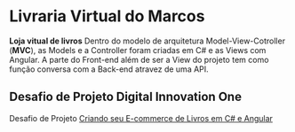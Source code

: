 # Livraria Virtual do Marcos

**Loja vitual de livros** 
Dentro do modelo de arquitetura Model-View-Cotroller (**MVC**), as Models e a Controller foram criadas em C# e as Views com Angular. A parte do Front-end além de ser a View do projeto tem como função conversa com a Back-end atravez de uma API. 

## Desafio de Projeto Digital Innovation One

Desafio de Projeto [Criando seu E-commerce de Livros em C# e Angular](https://web.dio.me/lab/criando-seu-e-commerce-de-livros-em-c-e-angular/learning/ef7c8714-449c-4038-9d3b-84ae1e0c35e2)
